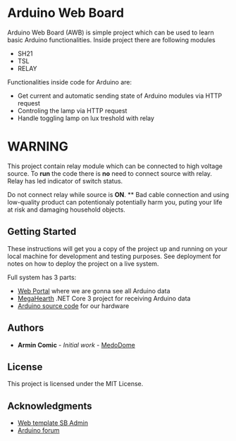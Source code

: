 # Arduino Web Board

Arduino Web Board (AWB) is simple project which can be used to learn basic Arduino functionalities. 
Inside project there are following modules

* SH21
* TSL
* RELAY


Functionalities inside code for Arduino are:

* Get current and automatic sending state of Arduino modules via HTTP request
* Controling the lamp via HTTP request
* Handle toggling lamp on lux treshold with relay


# WARNING

This project contain relay module which can be connected to high voltage source. To **run** the code there is **no** need to connect source with relay.
Relay has led indicator of switch status. 

Do not connect relay while source is **ON**. **
Bad cable connection and using low-quality product can potentionaly potentially harm you, puting your life at risk and damaging household objects.


## Getting Started


These instructions will get you a copy of the project up and running on your local machine for development and testing purposes. See deployment for notes on how to deploy the project on a live system.

Full system has 3 parts:

* [Web Portal](Web) where we are gonna see all Arduino data
* [MegaHearth](MegaHeart) .NET Core 3 project for receiving Arduino data 
* [Arduino source code](ArduinoPowerBoard) for our hardware

## Authors

* **Armin Comic** - *Initial work* - [MedoDome](https://github.com/MedoDome)

## License

This project is licensed under the MIT License.

## Acknowledgments

* [Web template SB Admin](https://github.com/BlackrockDigital/startbootstrap-sb-admin)
* [Arduino forum](https://forum.arduino.cc/)
